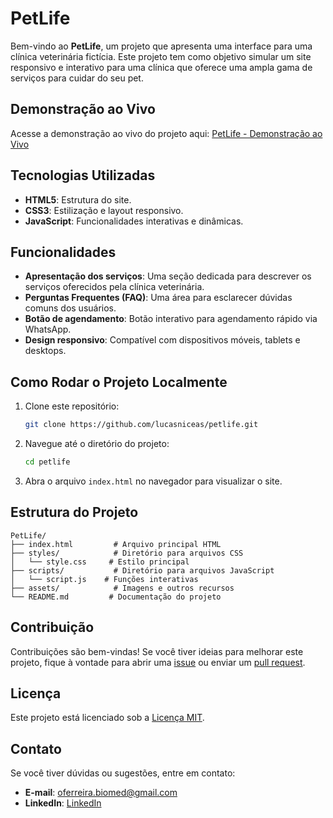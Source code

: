 # PetLife

Bem-vindo ao **PetLife**, um projeto que apresenta uma interface para uma clínica veterinária fictícia. Este projeto tem como objetivo simular um site responsivo e interativo para uma clínica que oferece uma ampla gama de serviços para cuidar do seu pet.

## Demonstração ao Vivo
Acesse a demonstração ao vivo do projeto aqui:
[PetLife - Demonstração ao Vivo](https://petlife-teste.vercel.app/)

## Tecnologias Utilizadas
- **HTML5**: Estrutura do site.
- **CSS3**: Estilização e layout responsivo.
- **JavaScript**: Funcionalidades interativas e dinâmicas.

## Funcionalidades
- **Apresentação dos serviços**: Uma seção dedicada para descrever os serviços oferecidos pela clínica veterinária.
- **Perguntas Frequentes (FAQ)**: Uma área para esclarecer dúvidas comuns dos usuários.
- **Botão de agendamento**: Botão interativo para agendamento rápido via WhatsApp.
- **Design responsivo**: Compatível com dispositivos móveis, tablets e desktops.

## Como Rodar o Projeto Localmente
1. Clone este repositório:
   ```bash
   git clone https://github.com/lucasniceas/petlife.git
   ```
2. Navegue até o diretório do projeto:
   ```bash
   cd petlife
   ```
3. Abra o arquivo `index.html` no navegador para visualizar o site.

## Estrutura do Projeto
```
PetLife/
├── index.html         # Arquivo principal HTML
├── styles/            # Diretório para arquivos CSS
│   └── style.css     # Estilo principal
├── scripts/           # Diretório para arquivos JavaScript
│   └── script.js    # Funções interativas
├── assets/            # Imagens e outros recursos
└── README.md         # Documentação do projeto
```

## Contribuição
Contribuições são bem-vindas! Se você tiver ideias para melhorar este projeto, fique à vontade para abrir uma [issue](https://github.com/lucasniceas/petlife/issues) ou enviar um [pull request](https://github.com/lucasniceas/petlife/pulls).

## Licença
Este projeto está licenciado sob a [Licença MIT](LICENSE).

## Contato
Se você tiver dúvidas ou sugestões, entre em contato:
- **E-mail**: oferreira.biomed@gmail.com
- **LinkedIn**: [LinkedIn](https://www.linkedin.com/in/lucasniceas)
